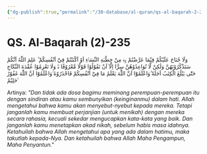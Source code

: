 ```yaml
---
{"dg-publish":true,"permalink":"/30-database/al-quran/qs-al-baqarah-2-235/"}
---
```



# QS. Al-Baqarah (2)-235
وَلَا جُنَاحَ عَلَيْكُمْ فِيْمَا عَرَّضْتُمْ بِهٖ مِنْ خِطْبَةِ النِّسَاۤءِ اَوْ اَكْنَنْتُمْ فِيْٓ اَنْفُسِكُمْ ۗ عَلِمَ اللّٰهُ اَنَّكُمْ سَتَذْكُرُوْنَهُنَّ وَلٰكِنْ لَّا تُوَاعِدُوْهُنَّ سِرًّا اِلَّآ اَنْ تَقُوْلُوْا قَوْلًا مَّعْرُوْفًا ەۗ وَلَا تَعْزِمُوْا عُقْدَةَ النِّكَاحِ حَتّٰى يَبْلُغَ الْكِتٰبُ اَجَلَهٗ ۗوَاعْلَمُوْٓا اَنَّ اللّٰهَ يَعْلَمُ مَا فِيْٓ اَنْفُسِكُمْ فَاحْذَرُوْهُ ۚوَاعْلَمُوْٓا اَنَّ اللّٰهَ غَفُوْرٌ حَلِيْمٌ ࣖ

Artinya: *"Dan tidak ada dosa bagimu meminang perempuan-perempuan itu dengan sindiran atau kamu sembunyikan (keinginanmu) dalam hati. Allah mengetahui bahwa kamu akan menyebut-nyebut kepada mereka. Tetapi janganlah kamu membuat perjanjian (untuk menikah) dengan mereka secara rahasia, kecuali sekedar mengucapkan kata-kata yang baik. Dan janganlah kamu menetapkan akad nikah, sebelum habis masa idahnya. Ketahuilah bahwa Allah mengetahui apa yang ada dalam hatimu, maka takutlah kepada-Nya. Dan ketahuilah bahwa Allah Maha Pengampun, Maha Penyantun."*
